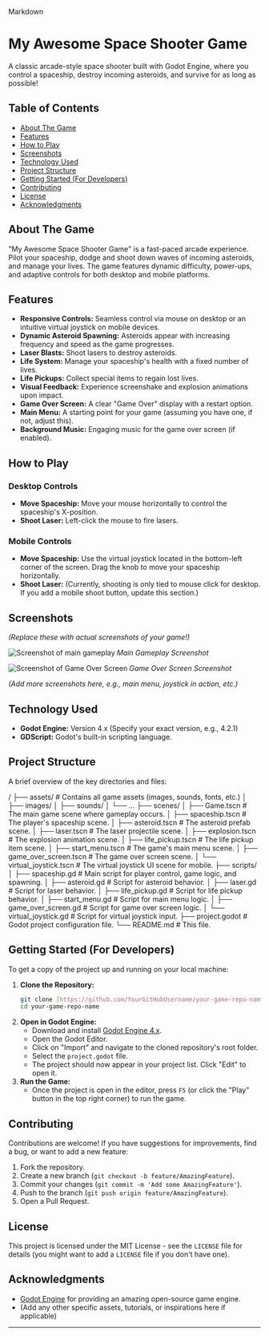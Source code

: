 Markdown

# My Awesome Space Shooter Game

A classic arcade-style space shooter built with Godot Engine, where you control a spaceship, destroy incoming asteroids, and survive for as long as possible!

## Table of Contents

-   [About The Game](#about-the-game)
-   [Features](#features)
-   [How to Play](#how-to-play)
-   [Screenshots](#screenshots)
-   [Technology Used](#technology-used)
-   [Project Structure](#project-structure)
-   [Getting Started (For Developers)](#getting-started-for-developers)
-   [Contributing](#contributing)
-   [License](#license)
-   [Acknowledgments](#acknowledgments)

## About The Game

"My Awesome Space Shooter Game" is a fast-paced arcade experience. Pilot your spaceship, dodge and shoot down waves of incoming asteroids, and manage your lives. The game features dynamic difficulty, power-ups, and adaptive controls for both desktop and mobile platforms.

## Features

* **Responsive Controls:** Seamless control via mouse on desktop or an intuitive virtual joystick on mobile devices.
* **Dynamic Asteroid Spawning:** Asteroids appear with increasing frequency and speed as the game progresses.
* **Laser Blasts:** Shoot lasers to destroy asteroids.
* **Life System:** Manage your spaceship's health with a fixed number of lives.
* **Life Pickups:** Collect special items to regain lost lives.
* **Visual Feedback:** Experience screenshake and explosion animations upon impact.
* **Game Over Screen:** A clear "Game Over" display with a restart option.
* **Main Menu:** A starting point for your game (assuming you have one, if not, adjust this).
* **Background Music:** Engaging music for the game over screen (if enabled).

## How to Play

### Desktop Controls

* **Move Spaceship:** Move your mouse horizontally to control the spaceship's X-position.
* **Shoot Laser:** Left-click the mouse to fire lasers.

### Mobile Controls

* **Move Spaceship:** Use the virtual joystick located in the bottom-left corner of the screen. Drag the knob to move your spaceship horizontally.
* **Shoot Laser:** (Currently, shooting is only tied to mouse click for desktop. If you add a mobile shoot button, update this section.)

## Screenshots

*(Replace these with actual screenshots of your game!)*

![Screenshot of main gameplay]({D2613FAD-6526-48B1-8FF0-321434C23720}.jpg)
*Main Gameplay Screenshot*

![Screenshot of Game Over Screen]({20421549-3006-476D-9136-13DE05F5B8F1}.jpg)
*Game Over Screen Screenshot*

*(Add more screenshots here, e.g., main menu, joystick in action, etc.)*

## Technology Used

* **Godot Engine:** Version 4.x (Specify your exact version, e.g., 4.2.1)
* **GDScript:** Godot's built-in scripting language.

## Project Structure

A brief overview of the key directories and files:

/
├── assets/                  # Contains all game assets (images, sounds, fonts, etc.)
│   ├── images/
│   ├── sounds/
│   └── ...
├── scenes/
│   ├── Game.tscn           # The main game scene where gameplay occurs.
│   ├── spaceship.tscn      # The player's spaceship scene.
│   ├── asteroid.tscn       # The asteroid prefab scene.
│   ├── laser.tscn          # The laser projectile scene.
│   ├── explosion.tscn      # The explosion animation scene.
│   ├── life_pickup.tscn    # The life pickup item scene.
│   ├── start_menu.tscn     # The game's main menu scene.
│   ├── game_over_screen.tscn # The game over screen scene.
│   └── virtual_joystick.tscn # The virtual joystick UI scene for mobile.
├── scripts/
│   ├── spaceship.gd        # Main script for player control, game logic, and spawning.
│   ├── asteroid.gd         # Script for asteroid behavior.
│   ├── laser.gd            # Script for laser behavior.
│   ├── life_pickup.gd      # Script for life pickup behavior.
│   ├── start_menu.gd       # Script for main menu logic.
│   ├── game_over_screen.gd # Script for game over screen logic.
│   └── virtual_joystick.gd # Script for virtual joystick input.
├── project.godot            # Godot project configuration file.
└── README.md                # This file.


## Getting Started (For Developers)

To get a copy of the project up and running on your local machine:

1.  **Clone the Repository:**
    ```bash
    git clone [https://github.com/YourGitHubUsername/your-game-repo-name.git](https://github.com/YourGitHubUsername/your-game-repo-name.git)
    cd your-game-repo-name
    ```
2.  **Open in Godot Engine:**
    * Download and install [Godot Engine 4.x](https://godotengine.org/download).
    * Open the Godot Editor.
    * Click on "Import" and navigate to the cloned repository's root folder.
    * Select the `project.godot` file.
    * The project should now appear in your project list. Click "Edit" to open it.
3.  **Run the Game:**
    * Once the project is open in the editor, press `F5` (or click the "Play" button in the top right corner) to run the game.

## Contributing

Contributions are welcome! If you have suggestions for improvements, find a bug, or want to add a new feature:

1.  Fork the repository.
2.  Create a new branch (`git checkout -b feature/AmazingFeature`).
3.  Commit your changes (`git commit -m 'Add some AmazingFeature'`).
4.  Push to the branch (`git push origin feature/AmazingFeature`).
5.  Open a Pull Request.

## License

This project is licensed under the MIT License - see the `LICENSE` file for details (you might want to add a `LICENSE` file if you don't have one).

## Acknowledgments

* [Godot Engine](https://godotengine.org/) for providing an amazing open-source game engine.
* (Add any other specific assets, tutorials, or inspirations here if applicable)

---

